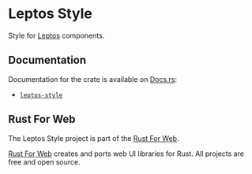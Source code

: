 # Leptos Style

Style for [Leptos](https://leptos.dev/) components.

## Documentation

Documentation for the crate is available on [Docs.rs](https://docs.rs/):

-   [`leptos-style`](https://docs.rs/leptos-style/latest/leptos_style/)

## Rust For Web

The Leptos Style project is part of the [Rust For Web](https://github.com/RustForWeb).

[Rust For Web](https://github.com/RustForWeb) creates and ports web UI libraries for Rust. All projects are free and open source.
